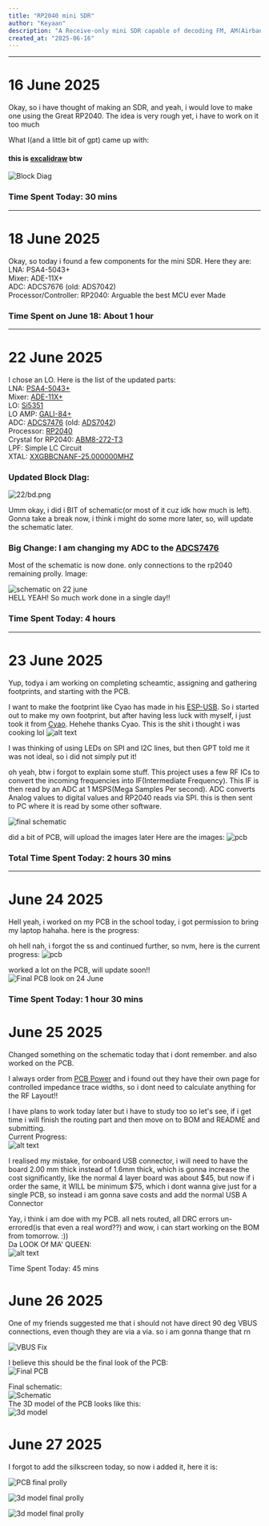 ```yaml
---
title: "RP2040 mini SDR"
author: "Keyaan"
description: "A Receive-only mini SDR capable of decoding FM, AM(Airband) and NOAA APT"
created_at: "2025-06-16"
---
```

----
# 16 June 2025

Okay, so i have thought of making an SDR, and yeah, i would love to make one using the Great RP2040. The idea is very rough yet, i have to work on it too much

What I(and a little bit of gpt) came up with:
#### this is [excalidraw](https://excalidraw.com) btw

![Block Diag](images/16/bd.png)


### Time Spent Today: 30 mins
----
# 18 June 2025

Okay, so today i found a few components for the mini SDR. Here they are:  
LNA: PSA4-5043+  
Mixer: ADE-11X+  
ADC: ADCS7676 (old: ADS7042)  
Processor/Controller: RP2040: Arguable the best MCU ever Made  

### Time Spent on June 18: About 1 hour
----
# 22 June 2025

I chose an LO. Here is the list of the updated parts:  
LNA: [PSA4-5043+](https://www.lcsc.com/product-detail/RF-Amplifiers_Mini-Circuits-PSA4-5043_C5240848.html)  
Mixer: [ADE-11X+](https://lcsc.com/product-detail/RF-Mixers_Mini-Circuits-ADE-11X_C3176636.html)  
LO: [Si5351](https://www.lcsc.com/product-detail/Clock-Generators-PLLs-Frequency-Synthesizers_SKYWORKS-SILICON-LABS-SI5351A-B-GTR_C504891.html)  
LO AMP: [GALI-84+](https://lcsc.com/product-detail/RF-Amplifiers_Mini-Circuits-GALI-84_C3193261.html)  
ADC: [ADCS7476](https://lcsc.com/product-detail/Analog-to-Digital-Converters-ADC_Texas-Instruments-ADCS7476AIMFX-NOPB_C91530.html) (old: [ADS7042](https://lcsc.com/product-detail/Analog-to-Digital-Converters-ADC_Texas-Instruments-ADS7042IDCUR_C701641.html))  
Processor: [RP2040](https://www.lcsc.com/product-detail/Microcontrollers-MCU-MPU-SOC_Raspberry-Pi-RP2040_C2040.html)  
Crystal for RP2040: [ABM8-272-T3](https://lcsc.com/product-detail/Crystals_Abracon-LLC-ABM8-272-T3_C20625731.html)   
LPF: Simple LC Circuit  
XTAL: [XXGBBCNANF-25.000000MHZ
](https://lcsc.com/product-detail/Crystals_TAITIEN-Elec-XXGBBCNANF-25-000000MHZ_C521601.html)  

### Updated Block DIag:
![22/bd.png](/images/22/bd.png)

Umm okay, i did i BIT of schematic(or most of it cuz idk how much is left). Gonna take a break now, i think i might do some more later, so, will update the schematic later.

### Big Change: I am changing my ADC to the [ADCS7476](https://lcsc.com/product-detail/Analog-to-Digital-Converters-ADC_Texas-Instruments-ADCS7476AIMFX-NOPB_C91530.html)

Most of the schematic is now done. only connections to the rp2040 remaining prolly. Image:

![schematic on 22 june](/images/22/schematic.png)  
HELL YEAH! So much work done in a single day!!  

### Time Spent Today: 4 hours
----


# 23 June 2025

Yup, todya i am working on completing scheamtic, assigning and gathering footprints, and starting with the PCB. 

I want to make the footprint like Cyao has made in his [ESP-USB](https://github.com/cheyao/esp-usb). So i started out to make my own footprint, but after having less luck with myself, i just took it from [Cyao](https://github.com/cheyao/esp-usb/tree/main/hardware/esp-usb-lib.pretty). Hehehe thanks Cyao. This is the shit i thought i was cooking lol
![alt text](images/23/failed_usb.png)

I was thinking of using LEDs on SPI and I2C lines, but then GPT told me it was not ideal, so i did not simply put it!

oh yeah, btw i forgot to explain some stuff. This project uses a few RF ICs to convert the incoming frequencies into IF(Intermediate Frequency). This IF is then read by an ADC at 1 MSPS(Mega Samples Per second). ADC converts Analog values to digital values and RP2040 reads via SPI. this is then sent to PC where it is read by some other software.

![final schematic](/images/23/schematic_final.png)

did a bit of PCB, will upload the images later
Here are the images: 
![pcb](/images/23/pcb.png)

### Total Time Spent Today: 2 hours 30 mins
----
# June 24 2025

Hell yeah, i worked on my PCB in the school today, i got permission to bring my laptop hahaha. here is the progress:

oh hell nah, i forgot the ss and continued further, so nvm, here is the current progress:
![pcb](/images/24/pcb.png)


worked a lot on the PCB, will update soon!!  
![Final PCB look on 24 June](/images/24/pcb_2.png)

### Time Spent Today: 1 hour 30 mins

# June 25 2025

Changed something on the schematic today that i dont remember. and also worked on the PCB. 

I always order from [PCB Power](pcbpower.com) and i found out they have their own page for controlled impedance trace widths, so i dont need to calculate anything for the RF Layout!!

I have plans to work today later but i have to study too so let's see, if i get time i will finish the routing part and then move on to BOM and README and submitting.  
Current Progress:  
![alt text](/images/25/pcb.png)

I realised my mistake, for onboard USB connector, i will need to have the board 2.00 mm thick instead of 1.6mm thick, which is gonna increase the cost significantly, like the normal 4 layer board was about $45, but now if i order the same, it WILL be minimum $75, which i dont wanna give just for a single PCB, so instead i am gonna save costs and add the normal USB A Connector

Yay, i think i am doe with my PCB. all nets routed, all DRC errors un-errored(is that even a real word??) and wow, i can start working on the BOM from tomorrow. :))  
Da LOOK Of MA' QUEEN:  
![alt text](/images/25/pcb_final_25.png)

Time Spent Today: 45 mins

# June 26 2025

One of my friends suggested me that i should not have direct 90 deg VBUS connections, even though they are via a via. so i am gonna thange that rn

![VBUS Fix](/images/26/vbus_fix.png)

I believe this should be the final look of the PCB:  
![Final PCB](/images/26/PCB_final_probably.png)


Final schematic:  
![Schematic](/images/26/schematic.png)  
The 3D model of the PCB looks like this:  
![3d model](/images/26/3d.png)  

# June 27 2025

I forgot to add the silkscreen today, so now i added it, here it is:

![PCB final prolly](/images/27/PCB_final_probably.png)

![3d model final prolly](/images/27/3d_1.png)

![3d model final prolly](/images/27/3d_2.png)